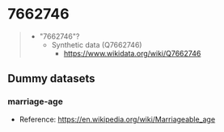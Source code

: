 # 7662746

> - "7662746"?
>   - Synthetic data (Q7662746)
>     - https://www.wikidata.org/wiki/Q7662746

## Dummy datasets

### marriage-age
- Reference: <https://en.wikipedia.org/wiki/Marriageable_age>